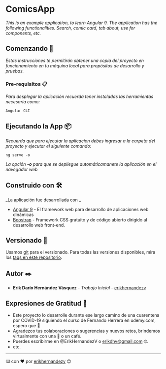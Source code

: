 # ComicsApp

_This is an example application, to learn Angular 9. The application has the following functionalities. Search, comic card, tab about, use  for components, etc._

## Comenzando 🚀

_Estas instrucciones te permitirán obtener una copia del proyecto en funcionamiento en tu máquina local para propósitos de desarrollo y pruebas._


### Pre-requisitos 📋

_Para desplegar la aplicación recuerda tener instaladas las herramientas necesaria como:_

```
Angular CLI
```

## Ejecutando la App 📦

_Recuerda que para ejecutar la aplicacion debes ingresar a la carpeta del proyecto y ejecutar el siguiente comando:_


```
ng serve -o
```

_La opción **-o** para que se depliegue automáticamanete la aplicación en el navegador web_

## Construido con 🛠️

_La aplicación fue desarrollada con _

* [Angular 9](https://angular.io//) - El framework web para desarrollo de aplicaciones web dinámicas
* [Boostrap](https://getbootstrap.com/) - Framework CSS gratuito y de código abierto dirigido al desarrollo web front-end.

## Versionado 📌

Usamos [git](https://git-scm.com/) para el versionado. Para todas las versiones disponibles, mira los [tags en este repositorio](https://github.com/erikhernandezv/comicsApp).

## Autor ✒️

* **Erik Darío Hernández Vásquez** - *Trabajo Inicial* - [erikhernandezv](https://github.com/erikhernandezv)

## Expresiones de Gratitud 🎁

* Este proyecto lo desarrolle durante ese largo camino de una cuarentena por COVID-19 siguiendo el curso de Fernando Herrera en udemy.com, espero que 📢
* Agradezco tus colaboraciones o sugerencias y nuevos retos, brindemos virtualmente con una 🍺 o un café. 
* Puerdes escribirme en @ErikHernandezV o erikdhv@gmail.com 🤓.
* etc.



---
⌨️ con ❤️ por [erikhernandezv](https://github.com/erikhernandezv) 😊
